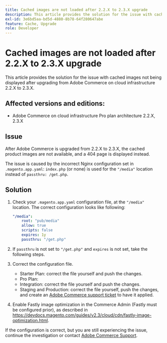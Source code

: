 ```yaml
---
title: Cached images are not loaded after 2.2.X to 2.3.X upgrade
description: This article provides the solution for the issue with cached images not being displayed after upgrading from Adobe Commerce on cloud infrastructure 2.2.X to 2.3.X.
exl-id: 3e6bd5aa-bd5d-4880-8b78-64f280647abe
feature: Cache, Upgrade
role: Developer
---
```

# Cached images are not loaded after 2.2.X to 2.3.X upgrade

This article provides the solution for the issue with cached images not being displayed after upgrading from Adobe Commerce on cloud infrastructure 2.2.X to 2.3.X.

## Affected versions and editions:

* Adobe Commerce on cloud infrastructure Pro plan architecture 2.2.X, 2.3.X

## Issue

After Adobe Commerce is upgraded from 2.2.X to 2.3.X, the cached product images are not available, and a 404 page is displayed instead.

The issue is caused by the incorrect Nginx configuration set in `.magento.app.yaml`: `index.php` (or none) is used for the `"/media"` location instead of `passthru: /get.php`.

## Solution

1. Check your `.magento.app.yaml` configuration file, at the `"/media"` location. The correct configuration looks like following:

   ```yaml
   "/media":
       root: "pub/media"
       allow: true
       scripts: false
       expires: 1y
       passthru: "/get.php"
   ```
   
1. If `passthru` is not set to `"/get.php"` and `expires` is not set, take the following steps.
1. Correct the configuration file.
    * Starter Plan: correct the file yourself and push the changes.
    * Pro Plan:
    * Integration: correct the file yourself and push the changes.
    * Staging and Production: correct the file yourself, push the changes, and create an [Adobe Commerce support ticket](/help/help-center-guide/help-center/magento-help-center-user-guide.md#submit-ticket) to have it applied.

1. Enable Fastly image optimization in the Commerce Admin (Fastly must be configured prior), as described in <https://devdocs.magento.com/guides/v2.3/cloud/cdn/fastly-image-optimization.html>.

If the configuration is correct, but you are still experiencing the issue, continue the investigation or contact [Adobe Commerce Support](/help/help-center-guide/help-center/magento-help-center-user-guide.md#submit-ticket).
